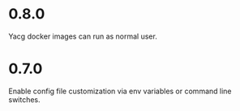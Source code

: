 # 0.8.0
Yacg docker images can run as normal user.

# 0.7.0
Enable config file customization via env variables or command
line switches.
